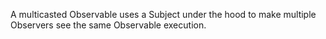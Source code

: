

A multicasted Observable uses a Subject under the hood to make multiple Observers see the same Observable execution.
